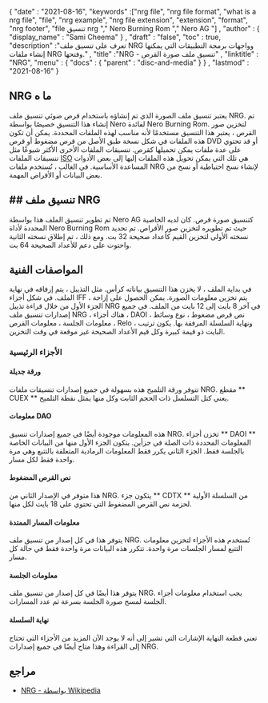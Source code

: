 {
  "date" : "2021-08-16",
  "keywords" :["nrg file", "nrg file format", "what is a nrg file", "file", "nrg example", "nrg file extension", "extension", "format", "nrg footer", "file تنسيق nrg "," Nero Burning Rom "," Nero AG "] ,
  "author" : {
    "display_name" : "Sami Cheema"
} ,
  "draft" : "false",
   "toc" : true,
  "description" :"تعرف على تنسيق ملف NRG وواجهات برمجة التطبيقات التي يمكنها إنشاء ملفات NRG وفتحها." ,
  "title" :"NRG - تنسيق ملف صورة القرص" ,
  "linktitle" : "NRG",
  "menu" : {
    "docs" : {
      "parent" : "disc-and-media"
}
} ,
  "lastmod" : "2021-08-16"
}

## NRG ما ه

يعتبر تنسيق ملف الصورة الذي تم إنشاؤه باستخدام قرص ضوئي تنسيق ملف NRG. تم إنشاء هذا التنسيق خصيصًا بواسطة Nero لفائدة Nero Burning Rom. لتخزين صور القرص ، يعتبر هذا التنسيق مستخدمًا لأنه مناسب لهذه الملفات المحددة. يمكن أن تكون هذه الملفات في شكل نسخة طبق الأصل من قرص مضغوط أو قرص DVD أو قد تحتوي على عدة ملفات يمكن تحميلها كقرص. تنسيقات الملفات الأخرى الأكثر شيوعًا مثل تنسيقات الملفات [ISO](/ar/compression/iso/) هي تلك التي يمكن تحويل هذه الملفات إليها إلى بعض الأدوات المساعدة الأساسية. في الغالب ، تُستخدم ملفات NRG لإنشاء نسخ احتياطية أو نسخ من بعض البيانات أو الأقراص المهمة.

## ## تنسيق ملف NRG ##

تم تطوير تنسيق الملف هذا بواسطة Nero AG كتنسيق صورة قرص. كان لديه الخاصية المحددة لأداة Nero Burning Rom حيث تم تطويره لتخزين صور الأقراص. تم تحديد نسخته الأولى لتخزين القيم كأعداد صحيحة 32 بت. ومع ذلك ، تم إطلاق نسخته الثانية واحتوت على دعم للأعداد الصحيحة 64 بت.

## المواصفات الفنية ##

في بداية الملف ، لا يخزن هذا التنسيق بياناته كرأس. مثل التذييل ، يتم إرفاقه في نهاية الملف. في شكل أجزاء IFF ، يتم تخزين معلومات الصورة. يمكن الحصول على إزاحة الجزء الأول من خلال قراءة تذييل NRG في آخر 8 بايت إلى 12 بايت من الملف. في جميع إصدارات تنسيق ملف NRG ، هناك أجزاء ، DAOI ، نص قرص مضغوط ، نوع وسائط معلومات الجلسة ، معلومات القرص ، Relo ، ونهاية السلسلة المرفقة بها. يكون ترتيب البايت ذو قيمة كبيرة وكل قيم الأعداد الصحيحة غير موقعة في وقت التخزين.

### الأجزاء الرئيسية ###

#### ورقة جديلة ####

تتوفر ورقة التلميح هذه بسهولة في جميع إصدارات تنسيقات ملفات NRG. مقطع ** CUEX ** يعني كتل التسلسل ذات الحجم الثابت وكل منها يمثل نقطة التلميح.

#### معلومات DAO ####

هذه المعلومات موجودة أيضًا في جميع إصدارات تنسيق NRG. تخزن أجزاء ** DAOI ** المعلومات المحددة ذات الصلة في جزأين. يتكون الجزء الأول منها من البيانات الخاصة بالجلسة فقط. الجزء الثاني يكرر فقط المعلومات الرمادية المتعلقة بالتتبع وهي مرة واحدة فقط لكل مسار.

#### نص القرص المضغوط ####

هذا متوفر في الإصدار الثاني من NRG. يتكون جزء ** CDTX ** من السلسلة الأولية لحزمة نص القرص المضغوط التي تحتوي على 18 بايت لكل منها.

#### معلومات المسار الممتدة ####

يتوفر هذا في كل إصدار من تنسيق ملف NRG. تُستخدم هذه الأجزاء لتخزين معلومات التتبع لمسار الجلسات مرة واحدة. تتكرر هذه البيانات مرة واحدة فقط في حالة كل مسار.

#### معلومات الجلسة ####

يتوفر هذا أيضًا في كل إصدار من تنسيق ملف NRG. يجب استخدام معلومات أجزاء الجلسة لمسح صورة الجلسة بسرعة ثم عدد المسارات.

#### نهاية السلسلة ####

تعني قطعة النهاية الإشارات التي تشير إلى أنه لا يوجد الآن المزيد من الأجزاء التي تحتاج إلى القراءة وهذا متاح أيضًا في جميع إصدارات NRG.


## مراجع ##

* [NRG - بواسطة Wikipedia](https://en.wikipedia.org/wiki/NRG_ (file_format))


